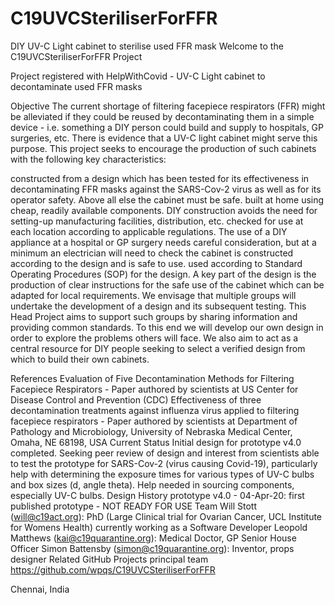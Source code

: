 # C19UVCSteriliserForFFR
DIY UV-C Light cabinet to sterilise used FFR mask
Welcome to the C19UVCSteriliserForFFR Project


Project registered with HelpWithCovid - UV-C Light cabinet to decontaminate used FFR masks

Objective
The current shortage of filtering facepiece respirators (FFR) might be alleviated if they could be reused by decontaminating them in a simple device - i.e. something a DIY person could build and supply to hospitals, GP surgeries, etc. There is evidence that a UV-C light cabinet might serve this purpose. This project seeks to encourage the production of such cabinets with the following key characteristics:

constructed from a design which has been tested for its effectiveness in decontaminating FFR masks against the SARS-Cov-2 virus as well as for its operator safety. Above all else the cabinet must be safe.
built at home using cheap, readily available components. DIY construction avoids the need for setting-up manufacturing facilities, distribution, etc.
checked for use at each location according to applicable regulations. The use of a DIY appliance at a hospital or GP surgery needs careful consideration, but at a minimum an electrician will need to check the cabinet is constructed according to the design and is safe to use.
used according to Standard Operating Procedures (SOP) for the design. A key part of the design is the production of clear instructions for the safe use of the cabinet which can be adapted for local requirements.
We envisage that multiple groups will undertake the development of a design and its subsequent testing. This Head Project aims to support such groups by sharing information and providing common standards. To this end we will develop our own design in order to explore the problems others will face. We also aim to act as a central resource for DIY people seeking to select a verified design from which to build their own cabinets.

References
Evaluation of Five Decontamination Methods for Filtering Facepiece Respirators - Paper authored by scientists at US Center for Disease Control and Prevention (CDC)
Effectiveness of three decontamination treatments against influenza virus applied to filtering facepiece respirators - Paper authored by scientists at Department of Pathology and Microbiology, University of Nebraska Medical Center, Omaha, NE 68198, USA
Current Status
Initial design for prototype v4.0 completed.
Seeking peer review of design and interest from scientists able to test the prototype for SARS-Cov-2 (virus causing Covid-19), particularly help with determining the exposure times for various types of UV-C bulbs and box sizes (d, angle theta).
Help needed in sourcing components, especially UV-C bulbs.
Design History
prototype v4.0 - 04-Apr-20: first published prototype - NOT READY FOR USE
Team
Will Stott (will@c19act.org): PhD (Large Clinical trial for Ovarian Cancer, UCL Institute for Womens Health) currently working as a Software Developer
Leopold Matthews (kai@c19quarantine.org): Medical Doctor, GP Senior House Officer
Simon Battensby (simon@c19quarantine.org): Inventor, props designer
Related GitHub Projects
principal team
https://github.com/wpqs/C19UVCSteriliserForFFR

Chennai, India
